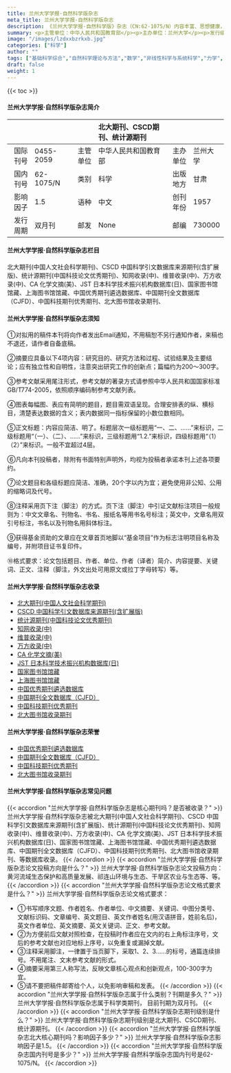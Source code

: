 ```yaml
---
title: 兰州大学学报·自然科学版杂志
meta_title: 兰州大学学报·自然科学版杂志
description: 《兰州大学学报·自然科学版》杂志（CN:62-1075/N）内容丰富、思想健康，1957年创刊，目前以双月刊形式发行，刊物对外积极扩大宣传，致力于提高杂志质量与影响。该学报是我国最早创刊的大学学报之一。历经数十年的发展，现已成为国内外广泛认可的自然科学学术平台。 该学报依托母校的优势，以传播自然科学为己任，致力于报道自然科学领域的研究成果。多年来，学报始终坚持学术中立、客观公正的原则，为自然科学工作者提供了一个良好的学术交流平台。在内容上，《兰州大学学报·自然科学版》注重刊登原创性、高水平的研究成果，涵盖数学、物理学、化学、生命科学、地球科学、工程科学等多个领域。创刊以来，学报不仅吸引了大量国内优秀稿源，还收到了不少国际作者的投稿。通过严格同行评审，学报确保了发表稿件的质量。 为了进一步提高办刊质量，学报聘请了一批在国内外具有较高学术造诣的专家担任编委和顾问，并与国内外多家学术机构建立了合作关系。通过这些举措，学报不断拓宽学术视野，提升学术影响力。总之，《兰州大学学报·自然科学版》作为兰州大学的学术旗舰，将继续秉承客观、公正、专业的办刊宗旨，为广大自然科学工作者提供优质的学术服务，为推动我国自然科学事业的发展贡献力量。
summary: <p>主管单位：中华人民共和国教育部</p><p>主办单位：兰州大学</p><p>发行级别：北大期刊、CSCD期刊、统计源期刊</p><p>发行周期：双月刊</p>
image: "/images/lzdxxbzrkxb.jpg"
categories: ["科学"]
author: ""
tags: ["基础科学综合","自然科学理论与方法","数学","非线性科学与系统科学","力学","物理学","生物学","天文学","自然地理学测绘学","气象学","海洋学","地质学","地球物理学","资源科学",]
draft: false
weight: 1
---
```


{{< toc >}}

#### 兰州大学学报·自然科学版杂志简介
|               |                               |               | 北大期刊、CSCD期刊、统计源期刊        |               |                           |
| ------------: | :---------------------------- | ------------: | :---------------------------- | ------------: | :------------------------ |
| 国际刊号      | 0455-2059   | 主管单位      | 中华人民共和国教育部     | 主办单位      | 兰州大学     |
| 国内刊号      | 62-1075/N        | 类别          | 科学       | 出版地方      | 甘肃           |
| 影响因子      | 1.5        | 语种          | 中文             | 创刊年份      | 1957    |
| 发行周期      | 双月刊    | 邮发          | None              | 邮编          | 730000      |

#### 兰州大学学报·自然科学版杂志栏目
<span>北大期刊(中国人文社会科学期刊)</span>、<span>CSCD 中国科学引文数据库来源期刊(含扩展版)</span>、<span>统计源期刊(中国科技论文优秀期刊)</span>、<span>知网收录(中)</span>、<span>维普收录(中)</span>、<span>万方收录(中)</span>、<span>CA 化学文摘(美)</span>、<span>JST 日本科学技术振兴机构数据库(日)</span>、<span>国家图书馆馆藏</span>、<span>上海图书馆馆藏</span>、<span>中国优秀期刊遴选数据库</span>、<span>中国期刊全文数据库（CJFD）</span>、<span>中国科技期刊优秀期刊</span>、<span>北大图书馆收录期刊</span>、

#### 兰州大学学报·自然科学版杂志须知
<p><p>
	①对拟用的稿件本刊将向作者发出Email通知，不用稿恕不另行通知作者，来稿也不退还，请作者自备底稿。
</p><p>
	②摘要应具备以下4项内容：研究目的、研究方法和过程、试验结果及主要结论；应有独立性和自明性，注意突出研究工作的创新点；篇幅约为200～300字。
</p><p>
	③参考文献采用尾注形式，参考文献的著录方式请参照中华人民共和国国家标准GB/T774-2005，依照顺序编码制参考文献列表。
</p><p>
	④图表每幅图、表应有简明的题目，题目需双语呈现。合理安排表的纵、横标目，清楚表达数据的含义；表内数据同一指标保留的小数位数相同。
</p><p>
	⑤正文标题：内容应简洁、明了。标题层次一级标题用“一、二、……”来标识，二级标题用“（一）、（二）、……”来标识，三级标题用“1.2.”来标识，四级标题用“（1）（2）”来标识。一般不宜超过4层。
</p><p>
	⑥凡向本刊投稿者，除附有书面特别声明外，均视为投稿者承诺本刊上述各项要约。
</p><p>
	⑦论文题目和各级标题应简洁、准确，20个字以内为宜；避免使用非公知、公用的缩略词及代号。
</p><p>
	⑧注释采用页下注（脚注）的方式。页下注（脚注）中引证文献标注项目一般规则为：中文文章名、刊物名、书名、报纸名等用书名号标注；英文中，文章名用双引号标注，书名以及刊物名用斜体标注。
</p><p>
	⑨获得基金资助的文章应在文章首页地脚以“基金项目”作为标志注明项目名称及编号，并附项目证书复印件。
</p><p>
	⑩格式要求：论文包括题目、作者、单位、作者（译者）简介、内容提要、关键词、正文、注释（脚注，外文出处可用原文或拉丁字母转写）等。
</p></p>


#### 兰州大学学报·自然科学版杂志收录
<ul>
    <li class="inline-block">
        <a class="bg-theme-light hover:bg-primary dark:bg-darkmode-theme-light dark:hover:bg-darkmode-primary dark:hover:text-dark m-1 block rounded px-3 py-1 hover:text-white" href="#兰州大学学报·自然科学版杂志收录">
        北大期刊(中国人文社会科学期刊)
        </a>
    </li>
    <li class="inline-block">
        <a class="bg-theme-light hover:bg-primary dark:bg-darkmode-theme-light dark:hover:bg-darkmode-primary dark:hover:text-dark m-1 block rounded px-3 py-1 hover:text-white" href="#兰州大学学报·自然科学版杂志收录">
        CSCD 中国科学引文数据库来源期刊(含扩展版)
        </a>
    </li>
    <li class="inline-block">
        <a class="bg-theme-light hover:bg-primary dark:bg-darkmode-theme-light dark:hover:bg-darkmode-primary dark:hover:text-dark m-1 block rounded px-3 py-1 hover:text-white" href="#兰州大学学报·自然科学版杂志收录">
        统计源期刊(中国科技论文优秀期刊)
        </a>
    </li>
    <li class="inline-block">
        <a class="bg-theme-light hover:bg-primary dark:bg-darkmode-theme-light dark:hover:bg-darkmode-primary dark:hover:text-dark m-1 block rounded px-3 py-1 hover:text-white" href="#兰州大学学报·自然科学版杂志收录">
        知网收录(中)
        </a>
    </li>
    <li class="inline-block">
        <a class="bg-theme-light hover:bg-primary dark:bg-darkmode-theme-light dark:hover:bg-darkmode-primary dark:hover:text-dark m-1 block rounded px-3 py-1 hover:text-white" href="#兰州大学学报·自然科学版杂志收录">
        维普收录(中)
        </a>
    </li>
    <li class="inline-block">
        <a class="bg-theme-light hover:bg-primary dark:bg-darkmode-theme-light dark:hover:bg-darkmode-primary dark:hover:text-dark m-1 block rounded px-3 py-1 hover:text-white" href="#兰州大学学报·自然科学版杂志收录">
        万方收录(中)
        </a>
    </li>
    <li class="inline-block">
        <a class="bg-theme-light hover:bg-primary dark:bg-darkmode-theme-light dark:hover:bg-darkmode-primary dark:hover:text-dark m-1 block rounded px-3 py-1 hover:text-white" href="#兰州大学学报·自然科学版杂志收录">
        CA 化学文摘(美)
        </a>
    </li>
    <li class="inline-block">
        <a class="bg-theme-light hover:bg-primary dark:bg-darkmode-theme-light dark:hover:bg-darkmode-primary dark:hover:text-dark m-1 block rounded px-3 py-1 hover:text-white" href="#兰州大学学报·自然科学版杂志收录">
        JST 日本科学技术振兴机构数据库(日)
        </a>
    </li>
    <li class="inline-block">
        <a class="bg-theme-light hover:bg-primary dark:bg-darkmode-theme-light dark:hover:bg-darkmode-primary dark:hover:text-dark m-1 block rounded px-3 py-1 hover:text-white" href="#兰州大学学报·自然科学版杂志收录">
        国家图书馆馆藏
        </a>
    </li>
    <li class="inline-block">
        <a class="bg-theme-light hover:bg-primary dark:bg-darkmode-theme-light dark:hover:bg-darkmode-primary dark:hover:text-dark m-1 block rounded px-3 py-1 hover:text-white" href="#兰州大学学报·自然科学版杂志收录">
        上海图书馆馆藏
        </a>
    </li>
    <li class="inline-block">
        <a class="bg-theme-light hover:bg-primary dark:bg-darkmode-theme-light dark:hover:bg-darkmode-primary dark:hover:text-dark m-1 block rounded px-3 py-1 hover:text-white" href="#兰州大学学报·自然科学版杂志收录">
        中国优秀期刊遴选数据库
        </a>
    </li>
    <li class="inline-block">
        <a class="bg-theme-light hover:bg-primary dark:bg-darkmode-theme-light dark:hover:bg-darkmode-primary dark:hover:text-dark m-1 block rounded px-3 py-1 hover:text-white" href="#兰州大学学报·自然科学版杂志收录">
        中国期刊全文数据库（CJFD）
        </a>
    </li>
    <li class="inline-block">
        <a class="bg-theme-light hover:bg-primary dark:bg-darkmode-theme-light dark:hover:bg-darkmode-primary dark:hover:text-dark m-1 block rounded px-3 py-1 hover:text-white" href="#兰州大学学报·自然科学版杂志收录">
        中国科技期刊优秀期刊
        </a>
    </li>
    <li class="inline-block">
        <a class="bg-theme-light hover:bg-primary dark:bg-darkmode-theme-light dark:hover:bg-darkmode-primary dark:hover:text-dark m-1 block rounded px-3 py-1 hover:text-white" href="#兰州大学学报·自然科学版杂志收录">
        北大图书馆收录期刊
        </a>
    </li>
</ul>



#### 兰州大学学报·自然科学版杂志荣誉
<ul>
    <li class="inline-block">
        <a class="bg-theme-light hover:bg-primary dark:bg-darkmode-theme-light dark:hover:bg-darkmode-primary dark:hover:text-dark m-1 block rounded px-3 py-1 hover:text-white" href="#兰州大学学报·自然科学版杂志荣誉">
        中国优秀期刊遴选数据库
        </a>
    </li>
    <li class="inline-block">
        <a class="bg-theme-light hover:bg-primary dark:bg-darkmode-theme-light dark:hover:bg-darkmode-primary dark:hover:text-dark m-1 block rounded px-3 py-1 hover:text-white" href="#兰州大学学报·自然科学版杂志荣誉">
        中国期刊全文数据库（CJFD）
        </a>
    </li>
    <li class="inline-block">
        <a class="bg-theme-light hover:bg-primary dark:bg-darkmode-theme-light dark:hover:bg-darkmode-primary dark:hover:text-dark m-1 block rounded px-3 py-1 hover:text-white" href="#兰州大学学报·自然科学版杂志荣誉">
        中国科技期刊优秀期刊
        </a>
    </li>
    <li class="inline-block">
        <a class="bg-theme-light hover:bg-primary dark:bg-darkmode-theme-light dark:hover:bg-darkmode-primary dark:hover:text-dark m-1 block rounded px-3 py-1 hover:text-white" href="#兰州大学学报·自然科学版杂志荣誉">
        北大图书馆收录期刊
        </a>
    </li>
</ul>












#### 兰州大学学报·自然科学版杂志常见问题
{{< accordion "兰州大学学报·自然科学版杂志是核心期刊吗？是否被收录？" >}}
兰州大学学报·自然科学版杂志被北大期刊(中国人文社会科学期刊)、CSCD 中国科学引文数据库来源期刊(含扩展版)、统计源期刊(中国科技论文优秀期刊)、知网收录(中)、维普收录(中)、万方收录(中)、CA 化学文摘(美)、JST 日本科学技术振兴机构数据库(日)、国家图书馆馆藏、上海图书馆馆藏、中国优秀期刊遴选数据库、中国期刊全文数据库（CJFD）、中国科技期刊优秀期刊、北大图书馆收录期刊、等数据库收录。
{{< /accordion >}}
{{< accordion "兰州大学学报·自然科学版杂志论文投稿方向是什么？" >}}
兰州大学学报·自然科学版杂志论文投稿方向：黄河流域生态保护和高质量发展、祁连山环境与生态、干旱区农业与生态等、等。
{{< /accordion >}}
{{< accordion "兰州大学学报·自然科学版杂志论文格式要求是什么？" >}}
兰州大学学报·自然科学版杂志论文格式要求：
- ①书写顺序文题、作者姓名、作者单位、中文摘要、关键词、中图分类号、文献标识码、文章编号、英文题目、英文作者姓名(用汉语拼音，姓前名后)，英文作者单位、英文摘要、英文关键词、正文、参考文献。
- ②为方便前后文献对照检查，在投稿时作者应在文内的右上角标注序号，文后的参考文献也对应地标上序号，以免重复或漏掉文献。
- ③注释采用脚注，一律置于当页脚下，采取1、2、3……的标号，通篇连续排号。不用尾注、文末参考文献的形式。
- ④摘要采用第三人称写法，反映文章核心观点和创新观点，100-300字为宜。
- ⑤请不要把稿件邮寄给个人，以免影响审稿和发表。
{{< /accordion >}}
{{< accordion "兰州大学学报·自然科学版杂志属于什么类别？刊期是多久？" >}}
兰州大学学报·自然科学版杂志属于科学类期刊， 目前刊期为双月刊。
{{< /accordion >}}
{{< accordion "兰州大学学报·自然科学版杂志期刊级别是什么？" >}}
兰州大学学报·自然科学版杂志期刊级别是北大期刊、CSCD期刊、统计源期刊。
{{< /accordion >}}
{{< accordion "兰州大学学报·自然科学版杂志北大核心期刊吗？影响因子多少？" >}}
兰州大学学报·自然科学版杂志影响因子是1.5。
{{< /accordion >}}
{{< accordion "兰州大学学报·自然科学版杂志国内刊号是多少？" >}}
兰州大学学报·自然科学版杂志国内刊号是62-1075/N。
{{< /accordion >}}
